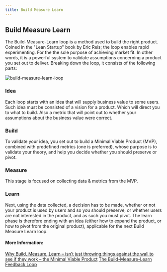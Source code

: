 ```yaml
---
title: Build Measure Learn
---
```

## Build Measure Learn

The Build-Measure-Learn loop is a method used to build the right product. Coined in the "Lean Startup" book by Eric Reis; the loop enables rapid experimenting. For the the sole purpose of achieving market fit. In other words, it is a powerful system to validate assumptions concerning a product you set out to deliver. Breaking down the loop, it consists of the following parts:

![build-measure-learn-loop](https://steveblank.files.wordpress.com/2015/05/ideas-build-code-measure.jpg)

### Idea
Each loop starts with an idea that will supply business value to some users. Such idea must be consisted of a vision for a product. Which will direct you to what to build. Also a metric that will point out to whether your assumptions about the business value were correct.

### Build
To validate your idea, you set out to build a Minimal Viable Product (MVP), combined with predefined metrics (one is preferred), whose purpose is to validate your theory, and help you decide whether you should preserve or pivot.

### Measure
This stage is focused on collecting data & metrics from the MVP.

### Learn
Next, using the data collected, a decision has to be made, whether or not your product is used by users and so you should preserve, or whether users are not interested in the product, and as such you must pivot. The learn phase is therefore ending with an idea (either how to expand the product, or how to pivot from the original product), applicable for the next Build Measure Learn loop.

#### More Information:
[Why Build, Measure, Learn – isn’t just throwing things against the wall to see if they work – the Minimal Viable Product](https://steveblank.com/2015/05/06/build-measure-learn-throw-things-against-the-wall-and-see-if-they-work/)
[The Build-Measure-Learn Feedback Loop](https://www.mindtools.com/pages/article/build-measure-learn.htm)
